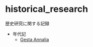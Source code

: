 # historical_research
歴史研究に関する記録
- 年代記
  - [Gesta Annalia](https://ngyope.github.io/historical_research/chronicles/gesta_annalia/gesta_annalia.html) 
